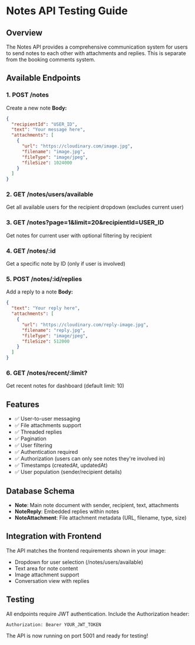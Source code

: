 # Notes API Testing Guide

## Overview
The Notes API provides a comprehensive communication system for users to send notes to each other with attachments and replies. This is separate from the booking comments system.

## Available Endpoints

### 1. POST /notes
Create a new note
**Body:**
```json
{
  "recipientId": "USER_ID",
  "text": "Your message here",
  "attachments": [
    {
      "url": "https://cloudinary.com/image.jpg",
      "filename": "image.jpg",
      "fileType": "image/jpeg",
      "fileSize": 1024000
    }
  ]
}
```

### 2. GET /notes/users/available
Get all available users for the recipient dropdown (excludes current user)

### 3. GET /notes?page=1&limit=20&recipientId=USER_ID
Get notes for current user with optional filtering by recipient

### 4. GET /notes/:id
Get a specific note by ID (only if user is involved)

### 5. POST /notes/:id/replies
Add a reply to a note
**Body:**
```json
{
  "text": "Your reply here",
  "attachments": [
    {
      "url": "https://cloudinary.com/reply-image.jpg",
      "filename": "reply.jpg",
      "fileType": "image/jpeg",
      "fileSize": 512000
    }
  ]
}
```

### 6. GET /notes/recent/:limit?
Get recent notes for dashboard (default limit: 10)

## Features
- ✅ User-to-user messaging
- ✅ File attachments support
- ✅ Threaded replies
- ✅ Pagination
- ✅ User filtering
- ✅ Authentication required
- ✅ Authorization (users can only see notes they're involved in)
- ✅ Timestamps (createdAt, updatedAt)
- ✅ User population (sender/recipient details)

## Database Schema
- **Note**: Main note document with sender, recipient, text, attachments
- **NoteReply**: Embedded replies within notes
- **NoteAttachment**: File attachment metadata (URL, filename, type, size)

## Integration with Frontend
The API matches the frontend requirements shown in your image:
- Dropdown for user selection (/notes/users/available)
- Text area for note content
- Image attachment support
- Conversation view with replies

## Testing
All endpoints require JWT authentication. Include the Authorization header:
```
Authorization: Bearer YOUR_JWT_TOKEN
```

The API is now running on port 5001 and ready for testing!
